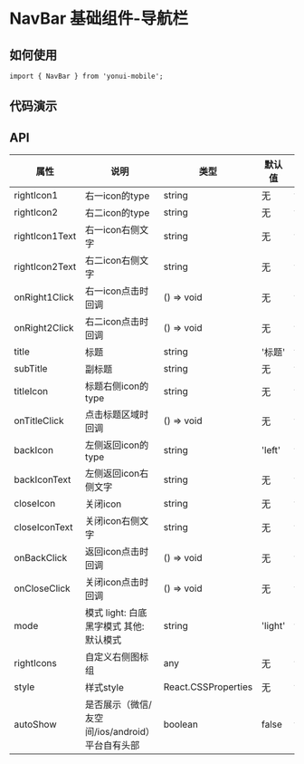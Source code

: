 # NavBar 基础组件-导航栏
## 如何使用

```
import { NavBar } from 'yonui-mobile';

```

## 代码演示


## API

属性 | 说明 | 类型 | 默认值 | 必选
----|-----|------|------|------
rightIcon1 | 右一icon的type | string | 无 | false
rightIcon2 | 右二icon的type | string | 无 | false
rightIcon1Text | 右一icon右侧文字 | string | 无 | false
rightIcon2Text | 右二icon右侧文字 | string | 无 | false
onRight1Click | 右一icon点击时回调 | () => void | 无 | false
onRight2Click | 右二icon点击时回调 | () => void | 无 | false
title | 标题 | string | '标题' | false
subTitle | 副标题 | string | 无 | false
titleIcon | 标题右侧icon的type | string | 无 | false
onTitleClick | 点击标题区域时回调 | () => void | 无 | false
backIcon | 左侧返回icon的type | string | 'left' | false
backIconText | 左侧返回icon右侧文字 | string | 无 | false
closeIcon | 关闭icon | string | 无 | false
closeIconText | 关闭icon右侧文字 | string | 无 | false
onBackClick | 返回icon点击时回调 | () => void | 无 | false
onCloseClick | 关闭icon点击时回调 | () => void | 无 | false
mode | 模式 light: 白底黑字模式 其他: 默认模式 | string | 'light' | false
rightIcons | 自定义右侧图标组 | any | 无 | false
style | 样式style | React.CSSProperties | 无 | false
autoShow | 是否展示（微信/友空间/ios/android）平台自有头部 | boolean | false | false
